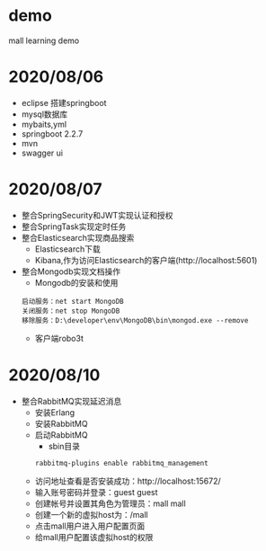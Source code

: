 # demo
mall learning demo

# 2020/08/06
- eclipse 搭建springboot
- mysql数据库
- mybaits,yml
- springboot 2.2.7
- mvn
- swagger ui

# 2020/08/07

- 整合SpringSecurity和JWT实现认证和授权
- 整合SpringTask实现定时任务 
- 整合Elasticsearch实现商品搜索 
   - Elasticsearch下载
   - Kibana,作为访问Elasticsearch的客户端(http://localhost:5601)
- 整合Mongodb实现文档操作
   - Mongodb的安装和使用
    ```
    启动服务：net start MongoDB
    关闭服务：net stop MongoDB
    移除服务：D:\developer\env\MongoDB\bin\mongod.exe --remove
    ```
    - 客户端robo3t

# 2020/08/10

- 整合RabbitMQ实现延迟消息
    - 安装Erlang
    - 安装RabbitMQ
    - 启动RabbitMQ
        - sbin目录
        ```
        rabbitmq-plugins enable rabbitmq_management  
        ```
     - 访问地址查看是否安装成功：http://localhost:15672/
     - 输入账号密码并登录：guest guest
     - 创建帐号并设置其角色为管理员：mall mall
     - 创建一个新的虚拟host为：/mall
     - 点击mall用户进入用户配置页面
     - 给mall用户配置该虚拟host的权限